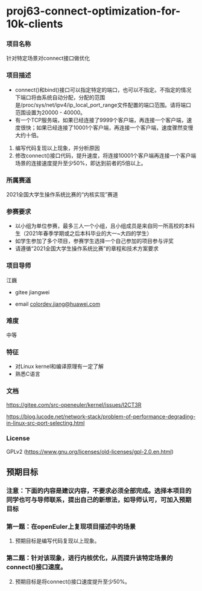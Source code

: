 # proj63-connect-optimization-for-10k-clients

### 项目名称 
针对特定场景对connect接口做优化

### 项目描述

- connect()和bind()接口可以指定特定的端口，也可以不指定。不指定的情况下端口将由系统自动分配，分配的范围是/proc/sys/net/ipv4/ip_local_port_range文件配置的端口范围。请将端口范围设置为20000 - 40000。
- 有一个TCP服务端，如果已经连接了9999个客户端，再连接一个客户端，速度很快；如果已经连接了10001个客户端，再连接一个客户端，速度骤然变慢大约十倍。

1. 编写代码复现以上现象，并分析原因
2. 修改connect()接口代码，提升速度，将连接10001个客户端再连接一个客户端场景的连接速度提升至少50%，即达到前者的5倍以上。

### 所属赛道

2021全国大学生操作系统比赛的“内核实现”赛道


### 参赛要求

- 以小组为单位参赛，最多三人一个小组，且小组成员是来自同一所高校的本科生（2021年春季学期或之后本科毕业的大一~大四的学生）
- 如学生参加了多个项目，参赛学生选择一个自己参加的项目参与评奖
- 请遵循“2021全国大学生操作系统比赛”的章程和技术方案要求



### 项目导师

江巍

* gitee jiangwei

* email colordev.jiang@huawei.com

### 难度

中等

### 特征

- 对Linux kernel和编译原理有一定了解
- 熟悉C语言

### 文档

https://gitee.com/src-openeuler/kernel/issues/I2CT3R

https://blog.lucode.net/network-stack/problem-of-performance-degrading-in-linux-src-port-selecting.html

### License

GPLv2 (https://www.gnu.org/licenses/old-licenses/gpl-2.0.en.html)


## 预期目标

### 注意：下面的内容是建议内容，不要求必须全部完成。选择本项目的同学也可与导师联系，提出自己的新想法，如导师认可，可加入预期目标

### 第一题：在openEuler上复现项目描述中的场景

1. 预期目标是编写代码复现以上现象。

### 第二题：针对该现象，进行内核优化，从而提升该特定场景的connect()接口速度。

2. 预期目标是将connect()接口速度提升至少50%。
